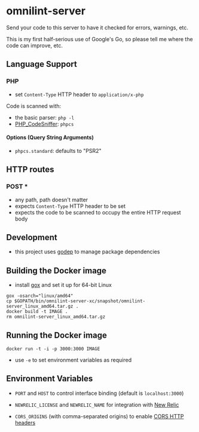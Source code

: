 # omnilint-server

Send your code to this server to have it checked for errors, warnings, etc.

This is my first half-serious use of Google's Go, so please tell me where the
code can improve, etc.

## Language Support

### PHP

- set `Content-Type` HTTP header to `application/x-php`

Code is scanned with:

- the basic parser: `php -l`
- [PHP_CodeSniffer](https://github.com/squizlabs/PHP_CodeSniffer): `phpcs`

#### Options (Query String Arguments)

- `phpcs.standard`: defaults to "PSR2"

## HTTP routes

### POST *

- any path, path doesn't matter
- expects `Content-Type` HTTP header to be set
- expects the code to be scanned to occupy the entire HTTP request body

## Development

- this project uses [godep](https://github.com/tools/godep) to manage
  package dependencies

## Building the Docker image

- install [gox](https://github.com/mitchellh/gox) and set it up for 64-bit Linux

```shell
gox -osarch="linux/amd64"
cp $GOPATH/bin/omnilint-server-xc/snapshot/omnilint-server_linux_amd64.tar.gz .
docker build -t IMAGE .
rm omnilint-server_linux_amd64.tar.gz
```

## Running the Docker image

```shell
docker run -t -i -p 3000:3000 IMAGE
```

- use `-e` to set environment variables as required

## Environment Variables

- `PORT` and `HOST` to control interface binding (default is `localhost:3000`)

- `NEWRELIC_LICENSE` and `NEWRELIC_NAME` for integration with [New Relic](http://newrelic.com/)

- `CORS_ORIGINS` (with comma-separated origins) to enable [CORS HTTP headers](http://www.html5rocks.com/en/tutorials/cors/)

